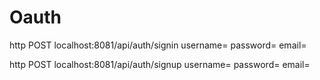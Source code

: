 # Oauth

http POST localhost:8081/api/auth/signin username= password= email=

http POST localhost:8081/api/auth/signup username= password= email=
